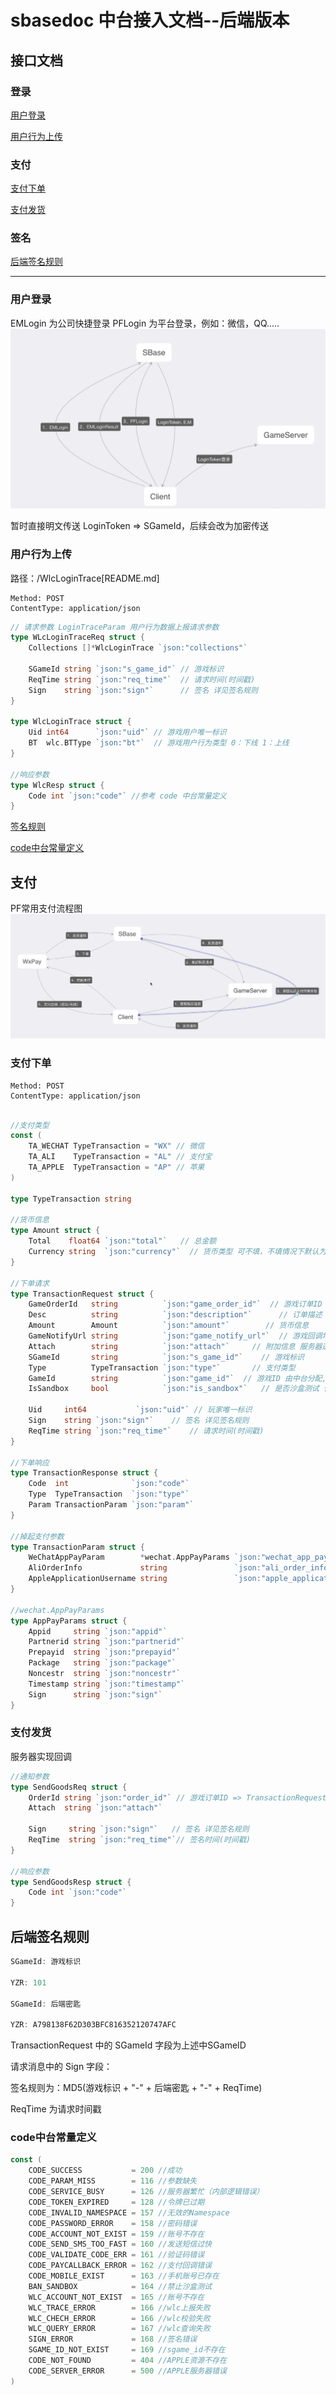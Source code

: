# sbasedoc 中台接入文档--后端版本

## 接口文档

### 登录
[用户登录](#login)

[用户行为上传](#usertrace)
### 支付
[支付下单](#transaction)

[支付发货](#sendgoods)

### 签名
[后端签名规则](#sign)

---
### <a id="login">用户登录</a>
EMLogin 为公司快捷登录 PFLogin 为平台登录，例如：微信，QQ.....
![登录流程图](../image/login.png)

暂时直接明文传送 LoginToken => SGameId，后续会改为加密传送
### <a id="usertrace">用户行为上传</a> 
路径：/WlcLoginTrace[README.md]

```
Method: POST
ContentType: application/json
```

```go
// 请求参数 LoginTraceParam 用户行为数据上报请求参数
type WLcLoginTraceReq struct {
    Collections []*WlcLoginTrace `json:"collections"`
    
    SGameId string `json:"s_game_id"` // 游戏标识
    ReqTime string `json:"req_time"`  // 请求时间(时间戳)
    Sign    string `json:"sign"`      // 签名 详见签名规则
}

type WlcLoginTrace struct {
    Uid int64      `json:"uid"` // 游戏用户唯一标识
    BT  wlc.BTType `json:"bt"`  // 游戏用户行为类型 0：下线 1：上线
}

//响应参数
type WlcResp struct {
    Code int `json:"code"` //参考 code 中台常量定义
}
```
[签名规则](#sign)

[code中台常量定义](#code)

## 支付
PF常用支付流程图
![支付流程图](../image/pay.png)

### <a id="transaction">支付下单</a>

```
Method: POST
ContentType: application/json
```

```go

//支付类型
const (
    TA_WECHAT TypeTransaction = "WX" // 微信
    TA_ALI    TypeTransaction = "AL" // 支付宝
    TA_APPLE  TypeTransaction = "AP" // 苹果
)

type TypeTransaction string

//货币信息
type Amount struct {
    Total    float64 `json:"total"`   // 总金额
    Currency string  `json:"currency"`  // 货币类型 可不填，不填情况下默认为 CNY：人民币
}

//下单请求
type TransactionRequest struct {
    GameOrderId   string          `json:"game_order_id"`  // 游戏订单ID
    Desc          string          `json:"description"`      // 订单描述
    Amount        Amount          `json:"amount"`        // 货币信息
    GameNotifyUrl string          `json:"game_notify_url"`  // 游戏回调地址
    Attach        string          `json:"attach"`     // 附加信息 服务器透传，回调时原样返回
    SGameId       string          `json:"s_game_id"`    // 游戏标识
    Type          TypeTransaction `json:"type"`       // 支付类型
    GameId        string          `json:"game_id"`  // 游戏ID 由中台分配,具体ID见签名规则
    IsSandbox     bool            `json:"is_sandbox"`   // 是否沙盒测试 仅苹果支付有效 默认为false

    Uid     int64           `json:"uid"` // 玩家唯一标识
    Sign    string `json:"sign"`    // 签名 详见签名规则
    ReqTime string `json:"req_time"`    // 请求时间(时间戳)
}

//下单响应
type TransactionResponse struct {
    Code  int              `json:"code"`
    Type  TypeTransaction  `json:"type"`
    Param TransactionParam `json:"param"`
}

//掉起支付参数
type TransactionParam struct {
    WeChatAppPayParam        *wechat.AppPayParams `json:"wechat_app_pay_param"` // 微信支付参数
    AliOrderInfo             string               `json:"ali_order_info"`   // 支付宝支付参数
    AppleApplicationUsername string               `json:"apple_application_username"`   // 苹果支付参数
}

//wechat.AppPayParams
type AppPayParams struct {
    Appid     string `json:"appid"`  
    Partnerid string `json:"partnerid"`
    Prepayid  string `json:"prepayid"`
    Package   string `json:"package"`
    Noncestr  string `json:"noncestr"`
    Timestamp string `json:"timestamp"`
    Sign      string `json:"sign"`
}
```

### <a id="sendgoods">支付发货</a>

服务器实现回调

```go
//通知参数
type SendGoodsReq struct {
    OrderId string `json:"order_id"` // 游戏订单ID => TransactionRequest.GameOrderId
    Attach  string `json:"attach"`
	
    Sign     string `json:"sign"`   // 签名 详见签名规则
    ReqTime  string `json:"req_time"`// 签名时间(时间戳)
}

//响应参数
type SendGoodsResp struct {
    Code int `json:"code"`
}
```

## <a id="sign">后端签名规则</a>
```go
SGameId: 游戏标识

YZR: 101

SGameId: 后端密匙

YZR: A798138F62D303BFC816352120747AFC
```


TransactionRequest 中的 SGameId 字段为上述中SGameID

请求消息中的 Sign 字段：

签名规则为：MD5(游戏标识 + "-" + 后端密匙 + "-" + ReqTime)

ReqTime 为请求时间戳

### <a id="code">code中台常量定义</a>
```go
const (
    CODE_SUCCESS           = 200 //成功
    CODE_PARAM_MISS        = 116 //参数缺失
    CODE_SERVICE_BUSY      = 126 //服务器繁忙（内部逻辑错误）
    CODE_TOKEN_EXPIRED     = 128 //令牌已过期
    CODE_INVALID_NAMESPACE = 157 //无效的Namespace
    CODE_PASSWORD_ERROR    = 158 //密码错误
    CODE_ACCOUNT_NOT_EXIST = 159 //账号不存在
    CODE_SEND_SMS_TOO_FAST = 160 //发送短信过快
    CODE_VALIDATE_CODE_ERR = 161 //验证码错误
    CODE_PAYCALLBACK_ERROR = 162 //支付回调错误
    CODE_MOBILE_EXIST      = 163 //手机账号已存在
    BAN_SANDBOX            = 164 //禁止沙盒测试
    WLC_ACCOUNT_NOT_EXIST  = 165 //账号不存在
    WLC_TRACE_ERROR        = 166 //wlc上报失败
    WLC_CHECH_ERROR        = 166 //wlc校验失败
    WLC_QUERY_ERROR        = 167 //wlc查询失败
    SIGN_ERROR             = 168 //签名错误
    SGAME_ID_NOT_EXIST     = 169 //sgame_id不存在
    CODE_NOT_FOUND         = 404 //APPLE资源不存在
    CODE_SERVER_ERROR      = 500 //APPLE服务器错误
)
```